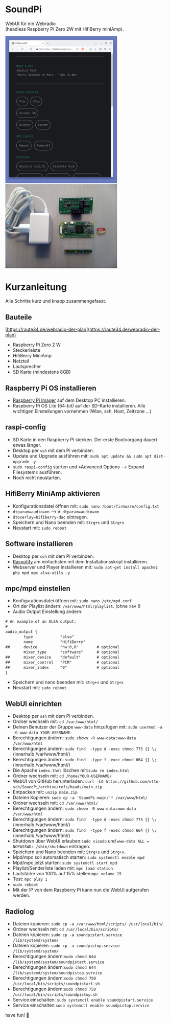 # SoundPi
WebUI für ein Webradio  
(headless Raspberry Pi Zero 2W mit HifiBerry miniAmp). 

<p><img src="screenshot.png" alt="Screenshot" width="350px"> <img src="screenshot-2.jpg" alt="Screenshot" width="350px"></p>

# Kurzanleitung

Alle Schritte kurz und knapp zusammengefasst.

## Bauteile

[https://raute34.de/webradio-der-plan](https://raute34.de/webradio-der-plan)

* Raspberry Pi Zero 2 W
* Steckerleiste
* HifiBerry MiniAmp
* Netzteil
* Lautsprecher
* SD Karte (mindestens 8GB)

## Raspberry Pi OS installieren

* [Raspberry Pi Imager](https://www.raspberrypi.com/software/) auf dem Desktop PC installieren. 
* Raspberry Pi OS Lite (64-bit) auf der SD-Karte installieren. Alle wichtigen Einstellungen vornehmen (Wlan, ssh, Host, Zeitzone ...) 

## raspi-config
* SD Karte in den Raspberry Pi stecken. Der erste Bootvorgang dauert etwas länger.
* Desktop per `ssh` mit dem Pi verbinden.
* Update und Upgrade ausführen mit: `sudo apt update && sudo apt dist-upgrade -y` 
* `sudo raspi-config`  starten und »Advanced Options --> Expand Filesystem« ausführen.
* Noch nicht neustarten.

## HifiBerry MiniAmp aktivieren

* Konfigurationsdatei öffnen mit: `sudo nano /boot/firmware/config.txt`
* `dtparam=audio=on`  -->  `# dtparam=audio=on`
*  `dtoverlay=hifiberry-dac` eintragen.
*  Speichern und Nano beenden mit: `Strg+s` und `Strg+x`
* Neustart mit: `sudo reboot`

## Software installieren

* Desktop per `ssh` mit dem Pi verbinden.
* [Raspotify](https://github.com/dtcooper/raspotify) am einfachsten mit dem Installationsskript installieren.
* Webserver und Player installieren mit: `sudo apt-get install apache2 php mpd mpc alsa-utils -y`

## mpc/mpd einstellen

* Konfigurationsdatei öffnen mit: `sudo nano /etc/mpd.conf`
* Ort der Playlist ändern: `/var/www/html/playlist`. (ohne »s« !)
* Audio Output Einstellung ändern:

```
# An example of an ALSA output:
#
audio_output {
        type            "alsa"
        name            "HifiBerry"
##      device          "hw:0,0"        # optional
        mixer_type      "software"      # optional
##      mixer_device    "default"       # optional
##      mixer_control   "PCM"           # optional
##      mixer_index     "0"             # optional
}
```

*  Speichern und nano beenden mit: `Strg+s` und `Strg+x`
* Neustart mit: `sudo reboot`


## WebUI einrichten

* Desktop per `ssh` mit dem Pi verbinden.
* Ordner wechseln mit: `cd /var/www/html/`
* Deinen Benutzer der Gruppe `www-data` hinzufügen mit: `sudo usermod -a -G www-data YOUR-USERNAME`.
* Berechtigungen ändern: `sudo chown -R www-data:www-data /var/www/html `
* Berechtigungen ändern: `sudo find  -type d -exec chmod 775 {} \;` (innerhalb /var/www/html/)
* Berechtigungen ändern: `sudo find  -type f -exec chmod 664 {} \;` (innerhalb /var/www/html/)
* Die Apache `index.thml` löschen mit:`sudo rm index.html`
* Ordner wechseln mit: `cd /home/YOUR-USERNAME/`
* WebUI von GitHub herunterladen: `curl -LO https://github.com/otto-sch/SoundPi/archive/refs/heads/main.zip`.
* Entpacken mit: `unzip main.zip`
* Dateien Kopieren: `sudo cp -a 'SoundPi-main/'* /var/www/html/`
* Ordner wechseln mit: `cd /var/www/html/`
* Berechtigungen ändern: `sudo chown -R www-data:www-data /var/www/html `
* Berechtigungen ändern: `sudo find  -type d -exec chmod 775 {} \;` (innerhalb /var/www/html/)
* Berechtigungen ändern: `sudo find  -type f -exec chmod 664 {} \;` (innerhalb /var/www/html/)
* Shutdown über WebUI erlauben:`sudo visudo` und `www-data ALL = NOPASSWD: /sbin/shutdown` eintragen.
* Speichern und Nano beenden mit: `Strg+s` und `Strg+x`.
* Mpd/mpc soll automatisch starten: `sudo systemctl enable mpd`
* Mpd/mpc jetzt starten: `sudo systemctl start mpd`
* Playlist/Senderliste laden mit: `mpc load station`
* Lautstärke von 100% auf 15% stellen:`mpc volume 15`
* Test: `mpc play 1`
* `sudo reboot`
* Mit der IP von dem Raspberry Pi kann nun die WebUI aufgerufen werden.

## Radiolog

* Dateien kopieren: `sudo cp -a /var/www/html/scripts/ /usr/local/bin/`
* Ordner wechseln mit: `cd /usr/local/bin/scripts/`
* Dateien kopieren: `sudo cp -a soundpistart.service /lib/systemd/system/`
* Dateien kopieren: `sudo cp -a soundpistop.service /lib/systemd/system/`
* Berechtigungen ändern:`sudo chmod 644 /lib/systemd/system/soundpistart.service`
* Berechtigungen ändern:`sudo chmod 644 /lib/systemd/system/soundpistop.service`
* Berechtigungen ändern:`sudo chmod 750 /usr/local/bin/scripts/soundpistart.sh`
* Berechtigungen ändern:`sudo chmod 750 /usr/local/bin/scripts/soundpistop.sh`
* Service einschalten: `sudo systemctl enable soundpistart.service`
* Service einschalten:`sudo systemctl enable soundpistop.service`

have fun! &#127881;
